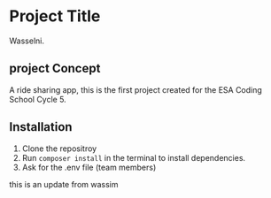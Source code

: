
# Project Title 
Wasselni.
## project Concept
A ride sharing app, this is the first project created for the ESA Coding School Cycle 5.
## Installation
1. Clone the repositroy
2. Run `composer install` in the terminal to install dependencies.
3. Ask for the .env file (team members)
 

this is an update from wassim



